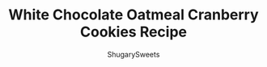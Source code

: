 ---
layout: ../../layouts/MarkdownPostLayout.astro
title: White Chocolate Oatmeal Cranberry Cookies Recipe
author: ShugarySweets
pubDate: 2021-03-11
description: "These White Chocolate Cranberry Oatmeal Cookies are chewy, sweet and so easy to make. Thick oatmeal cookies sweetened with brown sugar and packed with cranberries and white chocolate!"
image_url: https://www.shugarysweets.com/wp-content/uploads/2021/03/white-chocolate-oatmeal-cranberry-cookies-facebook.jpg
tags: ["Cookies","American"]
calories: 227
protein: 3
carbohydrates: 32
fats: 10
fiber: 2
ingredients: ["1 ¾ cups all-purpose flour","½ teaspoon cinnamon","1 teaspoon baking soda","1 teaspoon kosher salt","1 Tablespoon cornstarch","1 cup unsalted butter, melted and slightly cooled","1 ½ cups packed dark brown sugar","2 large eggs, at room temperature","2 teaspoons vanilla extract","3 cups old-fashioned rolled oats","1 ¼ cups dried cranberries, divided","1 ¼ cups white chocolate morsels, divided"]
serves: 28
time: "1 hour 22 minutes"
prepTime: "10 minutes"
instructions: ["In a medium mixing bowl, whisk flour, cinnamon, baking soda, salt and cornstarch together. Set aside.","In a large bowl, combine butter and brown sugar together with a hand mixer on high speed for about 2 minutes. Scrape the sides of the bowl as needed. Add the eggs and vanilla and beat for another minute.","Add the dry ingredients to the wet ingredients and beat on low, just until combined. Add in the old-fashioned oats and combine on low speed. Fold in 1 cups of the dried cranberries and 1 cup of the white chocolate chips, reserving ¼ cup of each for the tops of the cookies.","Cover the dough with plastic wrap and refrigerate for at least 1 hour.","Preheat oven to 350℉. Line a baking sheet with parchment paper. Set aside.","Drop cookie dough by about 2-3 Tablespoons of dough onto the baking sheet. Press 2-3 dried cranberries and 2-3 white chocolate chips into the tops of the cookie.","Bake for 10-12 minutes. Don’t overbake. The edges will start to brown first. The middle of the cookie may seem like it’s underbaked, but it will continue to bake when it’s taken out of the oven.","Remove the cookies from the oven and allow them to sit on the baking sheet for an additional 5 minutes. Transfer them to a wire rack to finish cooling."]
nutrition: ["227 calories","32 grams carbohydrates","32 milligrams cholesterol","10 grams fat","2 grams fiber","3 grams protein","6 grams saturated fat","137 grams sodium","19 grams sugar","0 grams trans fat","4 grams unsaturated fat"]
---